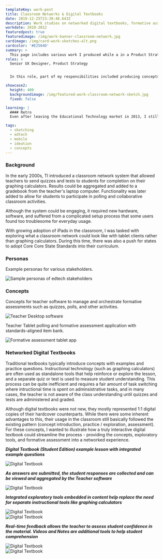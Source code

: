 ```yaml
---
templateKey: work-post
title: Classroom Networks & Digital Textbooks
date: 2019-12-25T23:39:48.643Z
description: Work studies on networked digital textbooks, formative assessment, and adaptive learning
workdate: 2010-2012
featuredpost: true
featuredimage: /img/work-banner-classroom-network.jpg
cardimage: /img/card-work-sketches-alt.png
cardcolor: '#E2504D'
summary: >
  This page includes various work I produced while a in a Product Strategy Role at Texas Instruments between 2010-2012. This is an extension of my prior work on the TI-Navigator Classroom Network for graphing calculators pivoting emphasis to tablet based apps and digital math textbooks paired with a teacher desktop software.    
roles: >
  Senior UX Designer, Product Strategy


  In this role, part of my responsibilities included producing concepts for future products and services. These designs were exploring how networked digital textbooks and other formative assessment tools could be used in the emerging tablet market.

showcase2:
  height: 400
  backgroundimage: /img/featured-work-classroom-network-sketch.jpg
  fixed: false

learning: | 
  #### Retro
  Even after leaving the Educational Technology market in 2013, I still get excited about the possibilities of a networked digital textbook. While this was a great project to work on, I am not sure that it would have been considered as a viable product offering due to how much it diverged from the core business. In any case, it was a fun exercise and I am glad I was given an opportunity to work through these ideas!

tags:
  - sketching
  - edtech
  - mobile 
  - ideation
  - concepts
---
```

### Background
In the early 2000s, TI introduced a classroom network system that allowed teachers to send quizzes and tests to students for completion on their graphing calculators. Results could be aggregated and added to a gradebook from the teacher's laptop computer. Functionality was later added to allow for students to participate in polling and collaborative classroom activities.   

Although the system could be engaging, it required new hardware, software, and suffered from a complicated setup process that some users found too troublesome for everyday usage. 

With growing adoption of iPads in the classroom, I was tasked with exploring what a classroom network could look like with tablet clients rather than graphing calculators. During this time, there was also a push for states to adopt Core Core State Standards into their curriculum. 

### Personas
Example personas for various stakeholders. 

<div class="columns is-centered has-margin-top-32">
  <div class="column is-12">
    <img class="img" srcset="/img/card-work-edtech-personas.png" alt="Sample personas of edtech stakeholders" />
  </div>
</div>

### Concepts 
Concepts for teacher software to manage and orchestrate formative assessments such as quizzes, polls, and other activities. 

<div class="columns is-centered has-margin-top-32">
  <div class="column is-12">
    <img class="img" srcset="/img/card-work-teacher-desktop.png" alt="Teacher Desktop software" />
  </div>
</div>

Teacher Tablet polling and formative assessment application with standards-aligned item bank.

<div class="columns is-centered has-margin-top-32">
  <div class="column is-12">
    <img class="img" srcset="/img/card-work-edtech-tablet-poll-2.jpg" alt="Formative assessment tablet app" />
  </div>
</div>

### Networked Digital Textbooks
Traditional textbooks typically introduce concepts with examples and practice questions. Instructional technology (such as graphing calculators) are often used as standalone tools that help reinforce or explore the lesson, and a separate quiz or test is used to measure student understanding. This process can be quite inefficient and requires a fair amount of task switching where intructional time is spent on adminsistrative tasks, and in many cases, the teacher is not aware of the class understanding until quizzes and tests are administered and graded. 

Although digital textbooks were not new, they mostly represented 1:1 digital copies of their hardcover counterparts. While there were some inherent advantages to this, their usage in the classroom still basically followed the existing pattern (concept introduction, practice / exploration, assessment). For these concepts, I wanted to illustrate how a truly interactive digital textbook could streamline the process - providing the concepts, exploratory tools, and formative assessment into a networked experience.  

***Digital Textbook (Student Edition) example lesson with integrated example questions***
<div class="columns is-centered">
  <div class="column is-12 has-text-centered"">
    <img class="img" srcset="/img/card-work-digital-textbook-2.png" alt="Digital Textbook" />
  </div>
</div>

***As answers are submitted, the student responses are collected and can be viewed and aggregated by the Teacher software***
<div class="columns is-centered">
  <div class="column is-12 has-text-centered"">
    <img class="img" srcset="/img/card-work-digital-textbook-3.png" alt="Digital Textbook" />
  </div>
</div>

***Integrated exploratory tools embedded in content help replace the need for separate instructional tools like graphing calculators***
<div class="columns is-centered">
  <div class="column is-12 has-text-centered"">
    <img class="img" srcset="/img/card-work-digital-textbook-4.png" alt="Digital Textbook" />
  </div>
</div>

<div class="columns is-centered">
  <div class="column is-12 has-text-centered"">
    <img class="img" srcset="/img/card-work-digital-textbook-5.png" alt="Digital Textbook" />
  </div>
</div>

***Real-time feedback allows the teacher to assess student confidence in the material. Videos and Notes are additional tools to help student comprehension***
<div class="columns is-centered">
  <div class="column is-12 has-text-centered"">
    <img class="img" srcset="/img/card-work-digital-textbook-6.png" alt="Digital Textbook" />
  </div>
</div>

<div class="columns is-centered">
  <div class="column is-12 has-text-centered"">
    <img class="img" srcset="/img/card-work-digital-textbook-7.png" alt="Digital Textbook" />
  </div>
</div>